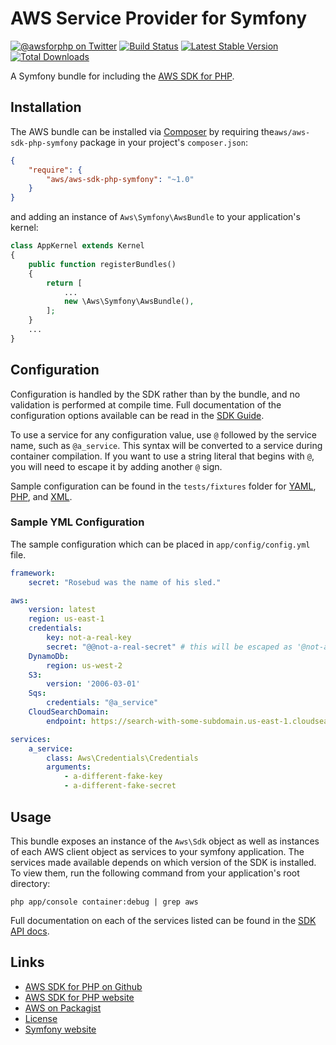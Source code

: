 # AWS Service Provider for Symfony

[![@awsforphp on Twitter](http://img.shields.io/badge/twitter-%40awsforphp-blue.svg?style=flat)](https://twitter.com/awsforphp)
[![Build Status](https://travis-ci.org/aws/aws-sdk-php-symfony.svg)](https://travis-ci.org/aws/aws-sdk-php-symfony)
[![Latest Stable Version](https://poser.pugx.org/aws/aws-sdk-php-symfony/v/stable.png)](https://packagist.org/packages/aws/aws-sdk-php-symfony)
[![Total Downloads](https://poser.pugx.org/aws/aws-sdk-php-symfony/downloads.png)](https://packagist.org/packages/aws/aws-sdk-php-symfony)

A Symfony bundle for including the [AWS SDK for PHP](https://github.com/aws/aws-sdk-php).

## Installation

The AWS bundle can be installed via [Composer](http://getcomposer.org) by 
requiring the`aws/aws-sdk-php-symfony` package in your project's `composer.json`:

```json
{
    "require": {
        "aws/aws-sdk-php-symfony": "~1.0"
    }
}
```

and adding an instance of `Aws\Symfony\AwsBundle` to your application's kernel:

```php
class AppKernel extends Kernel
{
    public function registerBundles()
    {
        return [
            ...
            new \Aws\Symfony\AwsBundle(),
        ];
    }
    ...
}
```

## Configuration

Configuration is handled by the SDK rather than by the bundle, and no validation
is performed at compile time. Full documentation of the configuration options
available can be read in the [SDK Guide](http://docs.aws.amazon.com/aws-sdk-php/v3/guide/guide/configuration.html).

To use a service for any configuration value, use `@` followed by the service
name, such as `@a_service`. This syntax will be converted to a service during
container compilation. If you want to use a string literal that begins with `@`,
you will need to escape it by adding another `@` sign.

Sample configuration can be found in the `tests/fixtures` folder for [YAML](https://github.com/aws/aws-sdk-php-symfony/blob/master/tests/fixtures/config.yml), [PHP](https://github.com/aws/aws-sdk-php-symfony/blob/master/tests/fixtures/config.php), and [XML](https://github.com/aws/aws-sdk-php-symfony/blob/master/tests/fixtures/config.xml).

### Sample YML Configuration

The sample configuration which can be placed in `app/config/config.yml` file.

```yaml
framework:
    secret: "Rosebud was the name of his sled."

aws:
    version: latest
    region: us-east-1
    credentials:
        key: not-a-real-key
        secret: "@@not-a-real-secret" # this will be escaped as '@not-a-real-secret'
    DynamoDb:
        region: us-west-2
    S3:
        version: '2006-03-01'
    Sqs:
        credentials: "@a_service"
    CloudSearchDomain:
        endpoint: https://search-with-some-subdomain.us-east-1.cloudsearch.amazonaws.com

services:
    a_service:
        class: Aws\Credentials\Credentials
        arguments:
            - a-different-fake-key
            - a-different-fake-secret
```
## Usage

This bundle exposes an instance of the `Aws\Sdk` object as well as instances of 
each AWS client object as services to your symfony application. The services
made available depends on which version of the SDK is installed. To view them, 
run the following command from your application's root directory:

```
php app/console container:debug | grep aws
```

Full documentation on each of the services listed can be found in the [SDK API 
docs](http://docs.aws.amazon.com/aws-sdk-php/v3/api/).

## Links

* [AWS SDK for PHP on Github](http://github.com/aws/aws-sdk-php)
* [AWS SDK for PHP website](http://aws.amazon.com/sdkforphp/)
* [AWS on Packagist](https://packagist.org/packages/aws)
* [License](http://aws.amazon.com/apache2.0/)
* [Symfony website](http://symfony.com/)
